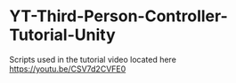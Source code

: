 # YT-Third-Person-Controller-Tutorial-Unity
Scripts used in the tutorial video located here https://youtu.be/CSV7d2CVFE0
